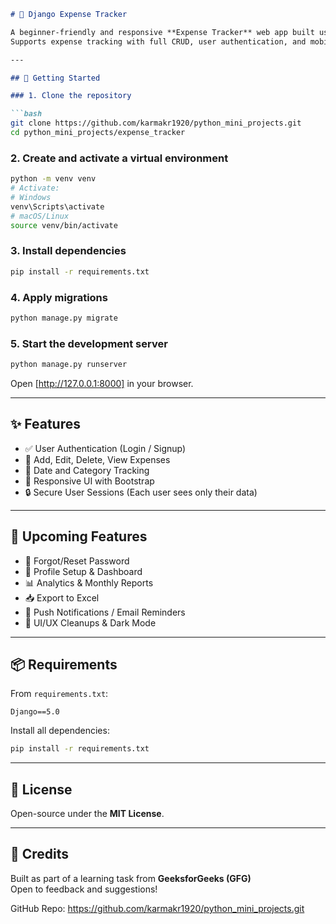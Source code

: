 ```markdown
# 💸 Django Expense Tracker

A beginner-friendly and responsive **Expense Tracker** web app built using **Django**, **HTML**, **CSS**, and **Bootstrap**.  
Supports expense tracking with full CRUD, user authentication, and mobile-friendly UI.

---

## 🚀 Getting Started

### 1. Clone the repository

```bash
git clone https://github.com/karmakr1920/python_mini_projects.git
cd python_mini_projects/expense_tracker
```

### 2. Create and activate a virtual environment

```bash
python -m venv venv
# Activate:
# Windows
venv\Scripts\activate
# macOS/Linux
source venv/bin/activate
```

### 3. Install dependencies

```bash
pip install -r requirements.txt
```

### 4. Apply migrations

```bash
python manage.py migrate
```

### 5. Start the development server

```bash
python manage.py runserver
```

Open [http://127.0.0.1:8000] in your browser.

---

## ✨ Features

- ✅ User Authentication (Login / Signup)
- 📌 Add, Edit, Delete, View Expenses
- 📅 Date and Category Tracking
- 📱 Responsive UI with Bootstrap
- 🔒 Secure User Sessions (Each user sees only their data)

---

## 🌱 Upcoming Features

- 🔁 Forgot/Reset Password
- 👤 Profile Setup & Dashboard
- 📊 Analytics & Monthly Reports
- 📥 Export to Excel
- 🔔 Push Notifications / Email Reminders
- 🎨 UI/UX Cleanups & Dark Mode

---

## 📦 Requirements

From `requirements.txt`:

```
Django==5.0
```

Install all dependencies:

```bash
pip install -r requirements.txt
```

---

## 📜 License

Open-source under the **MIT License**.

---

## 🙌 Credits

Built as part of a learning task from **GeeksforGeeks (GFG)**  
Open to feedback and suggestions!

GitHub Repo: https://github.com/karmakr1920/python_mini_projects.git
```